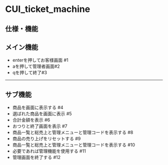 # CUI_ticket_machine
仕様・機能
--- 
メイン機能
---
- enterを押してお客様画面 #1
- aを押して管理者画面#2
- qを押して終了#3
---
サブ機能
---
- 商品を画面に表示する #4
- 選ばれた商品を画面に表示 #5
- 合計金額を表示 #6
- おつりと終了画面を表示 #7
- 商品一覧と総売上と管理メニューと管理コードを表示する #8
- 商品の売り上げをリセットする #9
- 商品一覧と総売上と管理メニューと管理コードを表示する #10
- 必要であれば管理機能を使用する #11
- 管理画面を終了する #12